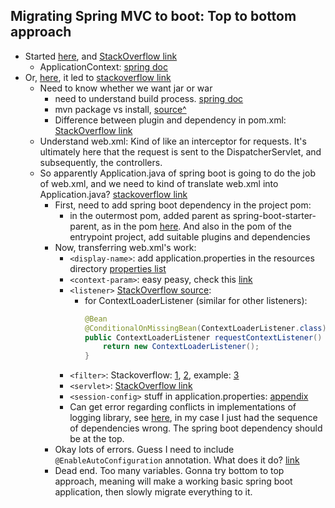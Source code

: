 ## Migrating Spring MVC to boot: Top to bottom approach

- Started [here](http://docs.spring.io/spring-boot/docs/current/reference/html/howto-traditional-deployment.html#howto-convert-an-existing-application-to-spring-boot), and [StackOverflow link](http://stackoverflow.com/questions/31409231/migrate-existing-spring-app-to-spring-boot-manually-configure-spring-boot)
    - ApplicationContext: [spring doc](https://spring.io/understanding/application-context)
- Or, [here](https://github.com/spring-projects/spring-boot/issues/137), it led to [stackoverflow link](http://stackoverflow.com/questions/20240939/how-to-migrate-from-traditional-java-web-application-with-web-xml-to-spring-boot)
    - Need to know whether we want jar or war
        - need to understand build process. [spring doc](https://spring.io/guides/gs/maven/)
        - mvn package vs install, [source^](https://spring.io/guides/gs/maven/ "Maven also maintains a repository of dependencies on your local machine (usually in a .m2/repository directory in your home directory) for quick access to project dependencies. If you’d like to install your project’s JAR file to that local repository, then you should invoke the install goal: `mvn install`. The install goal will compile, test, and package your project’s code and then copy it into the local dependency repository, ready for another project to reference it as a dependency.")
        - Difference between plugin and dependency in pom.xml: [StackOverflow link](http://stackoverflow.com/questions/11881663/what-is-the-difference-in-maven-between-dependency-and-plugin-tags-in-pom-xml)
    - Understand web.xml: Kind of like an interceptor for requests. It's ultimately here that the request is sent to the DispatcherServlet, and subsequently, the controllers.
    - So apparently Application.java of spring boot is going to do the job of web.xml, and we need to kind of translate web.xml into Application.java? [stackoverflow link](http://stackoverflow.com/a/22408998/3248247)
        - First, need to add spring boot dependency in the project pom:
            - in the outermost pom, added parent as spring-boot-starter-parent, as in the pom [here](http://spring.io/guides/gs/spring-boot/). And also in the pom of the entrypoint project, add suitable plugins and dependencies
        - Now, transferring web.xml's work:
            - `<display-name>`: add application.properties in the resources directory [properties list](https://docs.spring.io/spring-boot/docs/current/reference/html/common-application-properties.html)
            - `<context-param>`: easy peasy, check this [link](http://stackoverflow.com/a/26648258/3248247)
            - `<listener>` [StackOverflow source](http://stackoverflow.com/a/28566481/3248247):
                - for ContextLoaderListener (similar for other listeners):
                    ```java
                    @Bean
                    @ConditionalOnMissingBean(ContextLoaderListener.class)
                    public ContextLoaderListener requestContextListener() {
                        return new ContextLoaderListener();
                    }
                    ```
            - `<filter>`: Stackoverflow: [1](http://stackoverflow.com/a/30658752/3248247), [2](http://stackoverflow.com/a/19830906/3248247), example: [3](http://stackoverflow.com/a/28214811/3248247)
            - `<servlet>`: [StackOverflow link](http://stackoverflow.com/a/22408998/3248247)
            - `<session-config>` stuff in application.properties: [appendix](http://docs.spring.io/spring-boot/docs/current/reference/html/common-application-properties.html)
            - Can get error regarding conflicts in implementations of logging library, see [here](http://stackoverflow.com/questions/23984009/disable-logback-in-springboot), in my case I just had the sequence of dependencies wrong. The spring boot dependency should be at the top.
        - Okay lots of errors. Guess I need to include `@EnableAutoConfiguration` annotation. What does it do? [link](http://docs.spring.io/spring-boot/docs/current/reference/html/getting-started-first-application.html#getting-started-first-application-auto-configuration)
        - Dead end. Too many variables. Gonna try bottom to top approach, meaning will make a working basic spring boot application, then slowly migrate everything to it.
        






